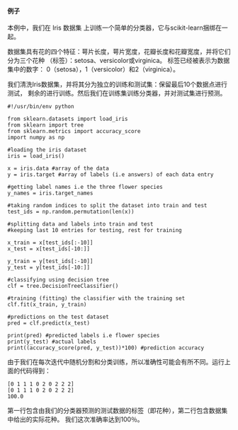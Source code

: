 #### 例子

本例中，我们在 Iris 数据集 上训练一个简单的分类器，它与scikit-learn捆绑在一起。

数据集具有花的四个特征：萼片长度，萼片宽度，花瓣长度和花瓣宽度，并将它们分为三个花种 （标签）：setosa、versicolor或virginica。 标签已经被表示为数据集中的数字： 0（setosa），1（versicolor）和2（virginica）。

我们清洗Iris数据集，并将其分为独立的训练和测试集：保留最后10个数据点进行测试， 剩余的进行训练。然后我们在训练集训练分类器，并对测试集进行预测。

```
#!/usr/bin/env python

from sklearn.datasets import load_iris
from sklearn import tree
from sklearn.metrics import accuracy_score
import numpy as np

#loading the iris dataset
iris = load_iris()

x = iris.data #array of the data
y = iris.target #array of labels (i.e answers) of each data entry

#getting label names i.e the three flower species
y_names = iris.target_names

#taking random indices to split the dataset into train and test
test_ids = np.random.permutation(len(x))

#splitting data and labels into train and test
#keeping last 10 entries for testing, rest for training

x_train = x[test_ids[:-10]]
x_test = x[test_ids[-10:]]

y_train = y[test_ids[:-10]]
y_test = y[test_ids[-10:]]

#classifying using decision tree
clf = tree.DecisionTreeClassifier()

#training (fitting) the classifier with the training set
clf.fit(x_train, y_train)

#predictions on the test dataset
pred = clf.predict(x_test)

print(pred) #predicted labels i.e flower species
print(y_test) #actual labels
print((accuracy_score(pred, y_test))*100) #prediction accuracy
```

由于我们在每次迭代中随机分割和分类训练，所以准确性可能会有所不同。运行上面的代码得到：

```
[0 1 1 1 0 2 0 2 2 2]
[0 1 1 1 0 2 0 2 2 2]
100.0
```

第一行包含由我们的分类器预测的测试数据的标签（即花种），第二行包含数据集中给出的实际花种。 我们这次准确率达到100％。